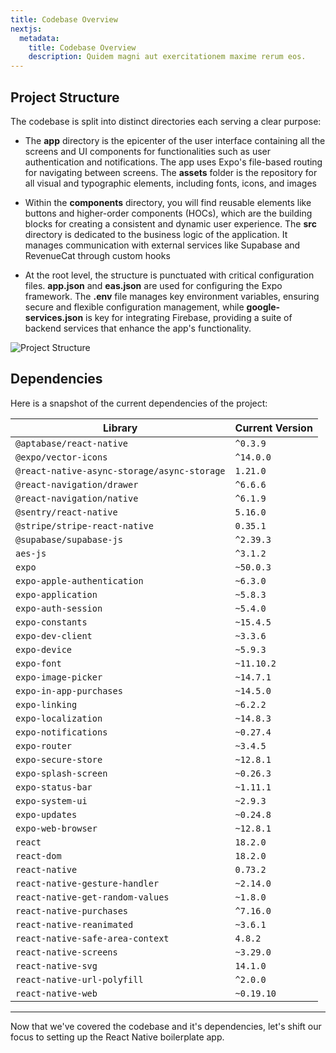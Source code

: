 ```yaml
---
title: Codebase Overview
nextjs:
  metadata:
    title: Codebase Overview
    description: Quidem magni aut exercitationem maxime rerum eos.
---
```


## Project Structure

The codebase is split into distinct directories each serving a clear purpose:

- The **app** directory is the epicenter of the user interface containing all the screens and UI components for functionalities such as user authentication and notifications. The app uses Expo's file-based routing for
  navigating between screens. The **assets** folder is the repository for all visual and typographic elements, including fonts, icons, and images

- Within the **components** directory, you will find reusable elements like buttons and higher-order components (HOCs), which are the building blocks for creating a consistent and dynamic user experience. The **src** directory is dedicated to the business logic of the application. It manages communication with external services like Supabase and RevenueCat through custom hooks

- At the root level, the structure is punctuated with critical configuration files. **app.json** and **eas.json** are used for configuring the Expo framework. The **.env** file manages key environment variables, ensuring secure and flexible configuration management, while **google-services.json** is key for integrating Firebase, providing a suite of backend services that enhance the app's functionality.

![Project Structure](/images/project-structure.jpg)

## Dependencies

Here is a snapshot of the current dependencies of the project:

| Library                                     | Current Version |
|---------------------------------------------|-----------------|
| `@aptabase/react-native`                    | `^0.3.9`        |
| `@expo/vector-icons`                        | `^14.0.0`       |
| `@react-native-async-storage/async-storage` | `1.21.0`        |
| `@react-navigation/drawer`                  | `^6.6.6`        |
| `@react-navigation/native`                  | `^6.1.9`        |
| `@sentry/react-native`                      | `5.16.0`        |
| `@stripe/stripe-react-native`               | `0.35.1`        |
| `@supabase/supabase-js`                     | `^2.39.3`       |
| `aes-js`                                    | `^3.1.2`        |
| `expo`                                      | `~50.0.3`       |
| `expo-apple-authentication`                 | `~6.3.0`        |
| `expo-application`                          | `~5.8.3`        |
| `expo-auth-session`                         | `~5.4.0`        |
| `expo-constants`                            | `~15.4.5`       |
| `expo-dev-client`                           | `~3.3.6`        |
| `expo-device`                               | `~5.9.3`        |
| `expo-font`                                 | `~11.10.2`      |
| `expo-image-picker`                         | `~14.7.1`       |
| `expo-in-app-purchases`                     | `~14.5.0`       |
| `expo-linking`                              | `~6.2.2`        |
| `expo-localization`                         | `~14.8.3`       |
| `expo-notifications`                        | `~0.27.4`       |
| `expo-router`                               | `~3.4.5`        |
| `expo-secure-store`                         | `~12.8.1`       |
| `expo-splash-screen`                        | `~0.26.3`       |
| `expo-status-bar`                           | `~1.11.1`       |
| `expo-system-ui`                            | `~2.9.3`        |
| `expo-updates`                              | `~0.24.8`       |
| `expo-web-browser`                          | `~12.8.1`       |
| `react`                                     | `18.2.0`        |
| `react-dom`                                 | `18.2.0`        |
| `react-native`                              | `0.73.2`        |
| `react-native-gesture-handler`              | `~2.14.0`       |
| `react-native-get-random-values`            | `~1.8.0`        |
| `react-native-purchases`                    | `^7.16.0`       |
| `react-native-reanimated`                   | `~3.6.1`        |
| `react-native-safe-area-context`            | `4.8.2`         |
| `react-native-screens`                      | `~3.29.0`       |
| `react-native-svg`                          | `14.1.0`        |
| `react-native-url-polyfill`                 | `^2.0.0`        |
| `react-native-web`                          | `~0.19.10`      |


---

Now that we've covered the codebase and it's dependencies, let's shift our focus to setting up the React Native boilerplate app.
